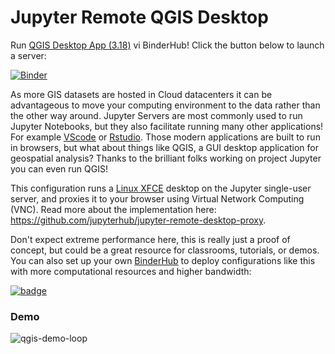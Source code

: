 # Jupyter Remote QGIS Desktop

Run [QGIS Desktop App (3.18)](https://qgis.org/en/site/) vi BinderHub! Click the button below to launch a server:

[![Binder](https://mybinder.org/badge_logo.svg)](https://mybinder.org/v2/gh/scottyhq/jupyter-remote-desktop-proxy/qgis?urlpath=desktop)

As more GIS datasets are hosted in Cloud datacenters it can be advantageous to move your computing environment to the data rather than the other way around. Jupyter Servers are most commonly used to run Jupyter Notebooks, but they also facilitate running many other applications! For example [VScode](https://github.com/betatim/vscode-binder) or [Rstudio](https://github.com/binder-examples/r-conda). Those modern applications are built to run in browsers, but what about things like QGIS, a GUI desktop application for geospatial analysis? Thanks to the brilliant folks working on project Jupyter you can even run QGIS!

This configuration runs a [Linux XFCE](https://www.xfce.org) desktop on the Jupyter single-user server, and proxies it to your browser using Virtual Network Computing (VNC). Read more about the implementation here: https://github.com/jupyterhub/jupyter-remote-desktop-proxy.

Don't expect extreme performance here, this is really just a proof of concept, but could be a great resource for classrooms, tutorials, or demos. You can also set up your own [BinderHub](https://binderhub.readthedocs.io/en/latest/) to deploy configurations like this with more computational resources and higher bandwidth:

[![badge](https://img.shields.io/static/v1.svg?logo=Jupyter&label=PangeoBinderAWS&message=us-west-2&color=orange)](https://aws-uswest2-binder.pangeo.io/v2/gh/scottyhq/jupyter-remote-desktop-proxy/qgis?urlpath=desktop) 

### Demo

![qgis-demo-loop](https://user-images.githubusercontent.com/3924836/112456403-d9a18800-8dae-11eb-883a-6d87290c7f95.gif)

